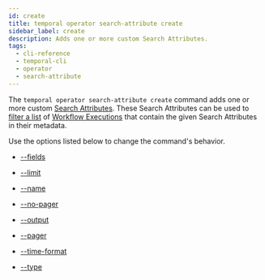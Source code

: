 ```yaml
---
id: create
title: temporal operator search-attribute create
sidebar_label: create
description: Adds one or more custom Search Attributes.
tags:
  - cli-reference
  - temporal-cli
  - operator
  - search-attribute
---
```


The `temporal operator search-attribute create` command adds one or more custom [Search Attributes](/concepts/what-is-a-search-attribute).
These Search Attributes can be used to [filter a list](/concepts/what-is-a-list-filter) of [Workflow Executions](/concepts/what-is-a-workflow-execution) that contain the given Search Attributes in their metadata.

Use the options listed below to change the command's behavior.

- [--fields](/cli/cmd-options/fields)

- [--limit](/cli/cmd-options/limit)

- [--name](/cli/cmd-options/name)

- [--no-pager](/cli/cmd-options/no-pager)

- [--output](/cli/cmd-options/output)

- [--pager](/cli/cmd-options/pager)

- [--time-format](/cli/cmd-options/time-format)

- [--type](/cli/cmd-options/type)
